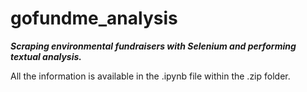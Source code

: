 # gofundme_analysis
**_Scraping environmental fundraisers with Selenium and performing textual analysis._**

All the information is available in the .ipynb file within the .zip folder.
